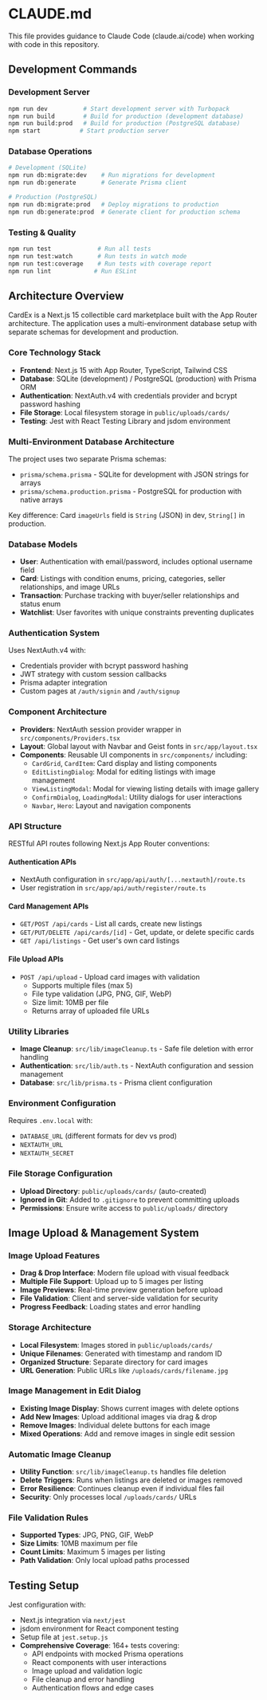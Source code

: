 # CLAUDE.md

This file provides guidance to Claude Code (claude.ai/code) when working with code in this repository.

## Development Commands

### Development Server
```bash
npm run dev          # Start development server with Turbopack
npm run build        # Build for production (development database)
npm run build:prod   # Build for production (PostgreSQL database)
npm start           # Start production server
```

### Database Operations
```bash
# Development (SQLite)
npm run db:migrate:dev    # Run migrations for development
npm run db:generate       # Generate Prisma client

# Production (PostgreSQL)
npm run db:migrate:prod   # Deploy migrations to production
npm run db:generate:prod  # Generate client for production schema
```

### Testing & Quality
```bash
npm run test             # Run all tests
npm run test:watch       # Run tests in watch mode
npm run test:coverage    # Run tests with coverage report
npm run lint            # Run ESLint
```

## Architecture Overview

CardEx is a Next.js 15 collectible card marketplace built with the App Router architecture. The application uses a multi-environment database setup with separate schemas for development and production.

### Core Technology Stack
- **Frontend**: Next.js 15 with App Router, TypeScript, Tailwind CSS
- **Database**: SQLite (development) / PostgreSQL (production) with Prisma ORM
- **Authentication**: NextAuth.v4 with credentials provider and bcrypt password hashing
- **File Storage**: Local filesystem storage in `public/uploads/cards/`
- **Testing**: Jest with React Testing Library and jsdom environment

### Multi-Environment Database Architecture
The project uses two separate Prisma schemas:
- `prisma/schema.prisma` - SQLite for development with JSON strings for arrays
- `prisma/schema.production.prisma` - PostgreSQL for production with native arrays

Key difference: Card `imageUrls` field is `String` (JSON) in dev, `String[]` in production.

### Database Models
- **User**: Authentication with email/password, includes optional username field
- **Card**: Listings with condition enums, pricing, categories, seller relationships, and image URLs
- **Transaction**: Purchase tracking with buyer/seller relationships and status enum
- **Watchlist**: User favorites with unique constraints preventing duplicates

### Authentication System
Uses NextAuth.v4 with:
- Credentials provider with bcrypt password hashing
- JWT strategy with custom session callbacks
- Prisma adapter integration
- Custom pages at `/auth/signin` and `/auth/signup`

### Component Architecture
- **Providers**: NextAuth session provider wrapper in `src/components/Providers.tsx`
- **Layout**: Global layout with Navbar and Geist fonts in `src/app/layout.tsx`
- **Components**: Reusable UI components in `src/components/` including:
  - `CardGrid`, `CardItem`: Card display and listing components
  - `EditListingDialog`: Modal for editing listings with image management
  - `ViewListingModal`: Modal for viewing listing details with image gallery
  - `ConfirmDialog`, `LoadingModal`: Utility dialogs for user interactions
  - `Navbar`, `Hero`: Layout and navigation components

### API Structure
RESTful API routes following Next.js App Router conventions:

#### Authentication APIs
- NextAuth configuration in `src/app/api/auth/[...nextauth]/route.ts`
- User registration in `src/app/api/auth/register/route.ts`

#### Card Management APIs
- `GET/POST /api/cards` - List all cards, create new listings
- `GET/PUT/DELETE /api/cards/[id]` - Get, update, or delete specific cards
- `GET /api/listings` - Get user's own card listings

#### File Upload APIs
- `POST /api/upload` - Upload card images with validation
  - Supports multiple files (max 5)
  - File type validation (JPG, PNG, GIF, WebP)
  - Size limit: 10MB per file
  - Returns array of uploaded file URLs

### Utility Libraries
- **Image Cleanup**: `src/lib/imageCleanup.ts` - Safe file deletion with error handling
- **Authentication**: `src/lib/auth.ts` - NextAuth configuration and session management
- **Database**: `src/lib/prisma.ts` - Prisma client configuration

### Environment Configuration
Requires `.env.local` with:
- `DATABASE_URL` (different formats for dev vs prod)
- `NEXTAUTH_URL` 
- `NEXTAUTH_SECRET`

### File Storage Configuration
- **Upload Directory**: `public/uploads/cards/` (auto-created)
- **Ignored in Git**: Added to `.gitignore` to prevent committing uploads
- **Permissions**: Ensure write access to `public/uploads/` directory

## Image Upload & Management System

### Image Upload Features
- **Drag & Drop Interface**: Modern file upload with visual feedback
- **Multiple File Support**: Upload up to 5 images per listing
- **Image Previews**: Real-time preview generation before upload
- **File Validation**: Client and server-side validation for security
- **Progress Feedback**: Loading states and error handling

### Storage Architecture
- **Local Filesystem**: Images stored in `public/uploads/cards/`
- **Unique Filenames**: Generated with timestamp and random ID
- **Organized Structure**: Separate directory for card images
- **URL Generation**: Public URLs like `/uploads/cards/filename.jpg`

### Image Management in Edit Dialog
- **Existing Image Display**: Shows current images with delete options
- **Add New Images**: Upload additional images via drag & drop
- **Remove Images**: Individual delete buttons for each image
- **Mixed Operations**: Add and remove images in single edit session

### Automatic Image Cleanup
- **Utility Function**: `src/lib/imageCleanup.ts` handles file deletion
- **Delete Triggers**: Runs when listings are deleted or images removed
- **Error Resilience**: Continues cleanup even if individual files fail
- **Security**: Only processes local `/uploads/cards/` URLs

### File Validation Rules
- **Supported Types**: JPG, PNG, GIF, WebP
- **Size Limits**: 10MB maximum per file
- **Count Limits**: Maximum 5 images per listing
- **Path Validation**: Only local upload paths processed

## Testing Setup
Jest configuration with:
- Next.js integration via `next/jest`
- jsdom environment for React component testing
- Setup file at `jest.setup.js`
- **Comprehensive Coverage**: 164+ tests covering:
  - API endpoints with mocked Prisma operations
  - React components with user interactions
  - Image upload and validation logic
  - File cleanup and error handling
  - Authentication flows and edge cases